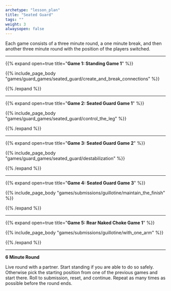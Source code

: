 ```yaml
--- 
archetype: "lesson_plan" 
title: "Seated Guard"
tags: ""
weight: 3
alwaysopen: false 
---
```


Each game consists of a three minute round, a one minute break, and then another three minute round with the position of the players switched. 

---
{{% expand open=true title="**Game 1: Standing Game 1**" %}}

{{% include_page_body "games/guard_games/seated_guard/create_and_break_connections" %}}

{{% /expand %}}

---
{{% expand open=true title="**Game 2: Seated Guard Game 1**" %}}

{{% include_page_body "games/guard_games/seated_guard/control_the_leg" %}}

{{% /expand %}}

---
{{% expand open=true title="**Game 3: Seated Guard Game 2**" %}}

{{% include_page_body "games/guard_games/seated_guard/destabilization" %}}

{{% /expand %}}

---
{{% expand open=true title="**Game 4: Seated Guard Game 3**" %}}

{{% include_page_body "games/submissions/guillotine/maintain_the_finish" %}}

{{% /expand %}}

---
{{% expand open=true title="**Game 5: Rear Naked Choke Game 1**" %}}


{{% include_page_body "games/submissions/guillotine/with_one_arm" %}}

{{% /expand %}}

---
**6 Minute Round**

Live round with a partner. Start standing if you are able to do so safely. Otherwise pick the starting position from one of the previous games and start there. Roll to submission, reset, and continue. Repeat as many times as possible before the round ends. 



